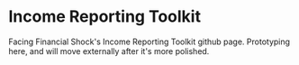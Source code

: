 # Income Reporting Toolkit
Facing Financial Shock's Income Reporting Toolkit github page. Prototyping here, and will move externally after it's more polished.
